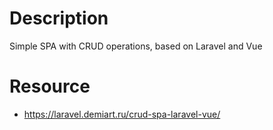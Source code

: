 # Description
Simple SPA with CRUD operations, based on Laravel and Vue

# Resource
- https://laravel.demiart.ru/crud-spa-laravel-vue/
